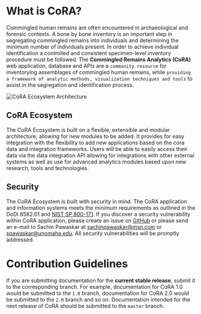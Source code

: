 # What is CoRA?
Commingled human remains are often encountered in archaeological and forensic contexts. A bone by bone inventory is an important step in segregating commingled remains into individuals and determining the minimum number of individuals present. In order to achieve individual identification a controlled and consistent specimen-level inventory procedure must be followed. The **Commingled Remains Analytics (CoRA)** web application, database and APIs are a `community resource` for inventorying assemblages of commingled human remains, while `providing a framework of analytic methods, visualization techniques and tools` to assist in the segregation and identification process.

![CoRA Ecosystem Architecture](images/architecture/Cora-Ecosystem-Modules-Diagram.png)

## CoRA Ecosystem
The CoRA Ecosystem is built on a flexible, extensible and modular architecture, allowing for new modules to be added. It provides for easy integration with the flexibility to add new applications based on the cora data and integration frameworks. Users will be able to easily access their data via the data integration API allowing for integrations with other external systems as well as use for advanced analytics modules based upon new research, tools and technologies.

## Security
The CoRA Ecosystem is built with security in mind. The CoRA application and information systems meets the minimum requirements as outlined in the DoDI 8582.01 and [NIST SP 800-171](https://csrc.nist.gov/publications/detail/sp/800-171/rev-2/final). If you discover a security vulnerability within CoRA application, please create an issue on [GitHub](https://github.com/spawaskar-cora/cora-docs/issues) or please send an e-mail to Sachin Pawaskar at <sachinpawaskar@msn.com> or <spawaskar@unomaha.edu>. All security vulnerabilities will be promptly addressed.

# Contribution Guidelines

If you are submitting documentation for the **current stable release**, submit it to the corresponding branch. For example, documentation for CoRA 1.0 would be submitted to the `1.0` branch, documentation for CoRA 2.0 would be submitted to the `2.0` branch and so on. Documentation intended for the next release of CoRA should be submitted to the `master` branch.
